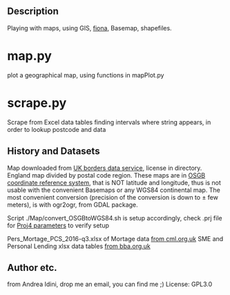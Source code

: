 ## Description
Playing with maps, using GIS, [fiona](http://toblerity.org/fiona/manual.html), Basemap, shapefiles.

# map.py
plot a geographical map, using functions in mapPlot.py

# scrape.py
 Scrape from Excel data tables finding intervals where string appears, in order to lookup postcode and data

## History and Datasets
Map downloaded from [UK borders data service](https://borders.ukdataservice.ac.uk/), license in directory. England map divided by postal code region.
These maps are in [OSGB coordinate reference system](https://en.wikipedia.org/wiki/Ordnance_Survey_National_Grid), that is NOT latitude and longitude, thus is not usable with the convenient Basemaps or any WGS84 continental map.
The most convenient conversion (precision of the conversion is down to ± few meters), is with ogr2ogr, from GDAL package.

Script ./Map/convert_OSGBtoWGS84.sh is setup accordingly, check .prj file for [Proj4 parameters](http://proj4.org/parameters.html) to verify setup

Pers_Mortage_PCS_2016-q3.xlsx of Mortage data [from cml.org.uk](https://www.cml.org.uk/industry-data/about-postcode-lending/)
SME and Personal Lending xlsx data tables [from bba.org.uk ](https://www.bba.org.uk/news/statistics/postcode-lending/borrowing-across-the-country-q3-2016/#.WQSIulPytAY)

## Author etc.
from Andrea Idini, drop me an email, you can find me ;)
License: GPL3.0
